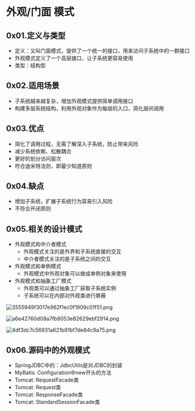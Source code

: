 # 外观/门面 模式

## 0x01.定义与类型

- 定义：又叫门面模式，提供了一个统一的接口，用来访问子系统中的一群接口
- 外观模式定义了一个高层接口，让子系统更容易使用
- 类型：结构型

## 0x02.适用场景

- 子系统越来越复杂，增加外观模式提供简单调用接口
- 构建多层系统结构，利用外观对象作为每层的入口，简化层间调用

## 0x03.优点

- 简化了调用过程，无需了解深入子系统，防止带来风险
- 减少系统依赖、松散耦合
- 更好的划分访问层次
- 符合迪米特法则，即最少知道原则

## 0x04.缺点

- 增加子系统，扩展子系统行为容易引入风险
- 不符合开闭原则

## 0x05.相关的设计模式

- 外观模式和中介者模式
    - 外观模式关注的是外界和子系统直接的交互
    - 中介者模式关注的是子系统之间的交互
- 外观模式和单例模式
    - 外观模式中外观对象可以做成单例对象来使用
- 外观模式和抽象工厂模式
    - 外观类可以通过抽象工厂获取子系统实例
    - 子系统可以在内部对外观类进行屏蔽


![3555949f3017e962f1ec0f1909c01f51.png](en-resource://database/1565:0)

![a6e42760d08a7fb8053e82629ebf2914.png](en-resource://database/1567:0)


![4df3dc7c56931a621b91bf7de84c9a75.png](en-resource://database/1569:0)


## 0x06.源码中的外观模式

- SpringJDBC中的：JdbcUtils是对JDBC的封装
- MyBatis: Configuration中new开头的方法
- Tomcat: RequestFacade类
- Tomcat: Request类
- Tomcat: ResponseFacade类
- Tomcat: StandardSessionFacade类